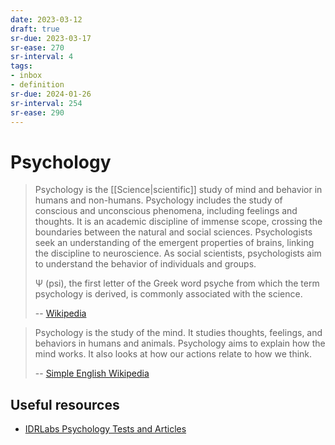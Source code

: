 ```yaml
---
date: 2023-03-12
draft: true
sr-due: 2023-03-17
sr-ease: 270
sr-interval: 4
tags:
- inbox
- definition
sr-due: 2024-01-26
sr-interval: 254
sr-ease: 290
---
```


# Psychology

> Psychology is the [[Science|scientific]] study of mind and behavior in humans
> and non-humans. Psychology includes the study of conscious and unconscious
> phenomena, including feelings and thoughts. It is an academic discipline of
> immense scope, crossing the boundaries between the natural and social
> sciences. Psychologists seek an understanding of the emergent properties of
> brains, linking the discipline to neuroscience. As social scientists,
> psychologists aim to understand the behavior of individuals and groups.
>
> Ψ (psi), the first letter of the Greek word psyche from which the term
> psychology is derived, is commonly associated with the science.
>
> -- [Wikipedia](https://en.wikipedia.org/wiki/Psychology)

> Psychology is the study of the mind. It studies thoughts, feelings, and
> behaviors in humans and animals. Psychology aims to explain how the mind
> works. It also looks at how our actions relate to how we think.
>
> -- [Simple English Wikipedia](https://simple.wikipedia.org/wiki/Psychology)

## Useful resources

- [IDRLabs Psychology Tests and Articles](https://www.idrlabs.com/)
